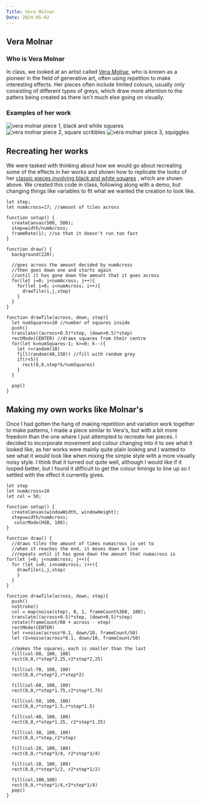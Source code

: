 ```yaml
---
Title: Vera Molnar
Date: 2024-05-02
---
```


## Vera Molnar

### Who is Vera Molnar
In class, we looked at an artist called [Vera Molnar](https://ropac.net/artists/231-vera-molnar/#), who is known as a pioneer in the field of generative art, often using repetiton to make interesting effects. Her pieces often include limited colours, usually only consisting of different types of greys, which draw more attention to the patters being created as there isn't much else going on visually.

### Examples of her work
![vera molnar piece 1, black and white squares](https://dam.org/museum/wp-content/uploads/2020/09/Molnar1974DesOrdres.jpg)
![vera molnar piece 2, square scribbles](https://dam.org/museum/wp-content/uploads/2020/08/molnar1985StructureDeQuadrilateres-2000x2000.jpg)
![vera molnar piece 3, squiggles](https://dam.org/museum/wp-content/uploads/2021/07/MolnarInterruptions28x28cm1968-69.jpg)

## Recreating her works
We were tasked with thinking about how we would go about recreating some of the effects in her works and shown how to replicate the looks of her [classic pieces involving black and white squares](https://dam.org/museum/artists_ui/artists/molnar-vera/des-ordres/#lightbox[rel-13052-1738219330]-4) , which are shown above.
We created this code in class, following along with a demo, but changing things like variables to fit what we wanted the creation to look like.

```
let step;
let numAcross=17; //amount of tiles across

function setup() {
  createCanvas(500, 500);
  step=width/numAcross;
  frameRate(1); //so that it doesn't run too fast
}

function draw() {
  background(220);
  
  //goes across the amount decided by numAcross
  //then goes down one and starts again
  //until it has gone down the amount that it goes across
  for(let j=0; j<numAcross; j++){
    for(let i=0; i<numAcross; i++){
      drawTile(i,j,step)
    } 
  }
}

function drawTile(across, down, step){
  let numSquares=10 //number of squares inside
  push()
  translate((across+0.5)*step, (down+0.5)*step)
  rectMode(CENTER) //draws squares from their centre
  for(let k=numSquares-1; k>=0; k--){
    let r=random(10)
    fill(random(40,150)) //fill with random grey
    if(r<5){
      rect(0,0,step*k/numSquares)
    }
  }
  
  pop()
}
```


## Making my own works like Molnar's
Once I had gotten the hang of making repetition and variation work together to make patterns, I made a piece similar to Vera's, but with a bit more freedom than the one where I just attempted to recreate her pieces. I decided to incorporate movement and colour changing into it to see what it looked like, as her works were mainly quite plain looking and I wanted to see what it would look like when mixing the simple style with a more visually noisy style.
I think that it turned out quite well, although I would like if it looped better, but I found it difficult to get the colour timings to line up so I settled with the effect it currently gives.

```
let step
let numAcross=10
let col = 50;

function setup() {
  createCanvas(windowWidth, windowHeight);
  step=width/numAcross;
   colorMode(HSB, 100);
}

function draw() {
  //draws tiles the amount of times numacross is set to
  //when it reaches the end, it moves down a line
  //repeats until it has gone down the amount that numacross is
for(let j=0; j<numAcross; j++){
  for (let i=0; i<numAcross; i++){
    drawTile(i,j,step)
    }
  }
}

function drawTile(across, down, step){
  push()
  noStroke()
  col = map(noise(step), 0, 1, frameCount%360, 100);
  translate((across+0.5)*step, (down+0.5)*step)
  rotate(frameCount/60 + across - step)
  rectMode(CENTER)
  let r=noise(across*0.1, down/10, frameCount/50)
  let r2=noise(across*0.1, down/10, frameCount/50)
  
  //makes the squares, each is smaller than the last
  fill(col-80, 100, 100)
  rect(0,0,r*step*2.25,r2*step*2,25)
  
  fill(col-70, 100, 100)
  rect(0,0,r*step*2,r*step*2)
  
  fill(col-60, 100, 100)
  rect(0,0,r*step*1.75,r2*step*1.75)
  
  fill(col-50, 100, 100)
  rect(0,0,r*step*1.5,r*step*1.5)
  
  fill(col-40, 100, 100)
  rect(0,0,r*step*1.25, r2*step*1.25)
  
  fill(col-30, 100, 100)
  rect(0,0,r*step,r2*step)
  
  fill(col-20, 100, 100)
  rect(0,0,r*step*3/4, r2*step*3/4)
  
  fill(col-10, 100, 100)
  rect(0,0,r*step*1/2, r2*step*1/2)
  
  fill(col,100,100)
  rect(0,0,r*step*1/4,r2*step*1/4)
  pop()
}

```
